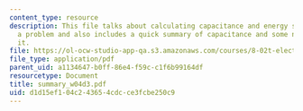 ```yaml
---
content_type: resource
description: This file talks about calculating capacitance and energy storage by solving
  a problem and also includes a quick summary of capacitance and some notes on calculating
  it.
file: https://ol-ocw-studio-app-qa.s3.amazonaws.com/courses/8-02t-electricity-and-magnetism-spring-2005/d1d15ef104c243654cdcce3fcbe250c9_summary_w04d3.pdf
file_type: application/pdf
parent_uid: a1134647-b0ff-86e4-f59c-c1f6b99164df
resourcetype: Document
title: summary_w04d3.pdf
uid: d1d15ef1-04c2-4365-4cdc-ce3fcbe250c9
---
```

